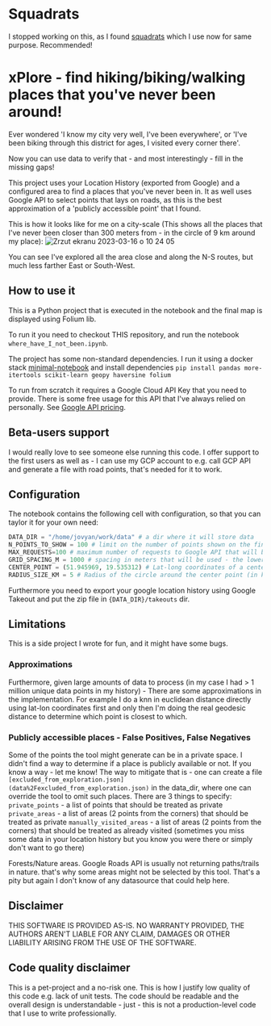 # Squadrats

I stopped working on this, as I found [squadrats](https://squadrats.com/) which I use now for same purpose. Recommended!

# xPlore - find hiking/biking/walking places that you've never been around!

Ever wondered 'I know my city very well, I've been everywhere', or 'I've been biking through this district for ages, I visited every corner there'.

Now you can use data to verify that - and most interestingly - fill in the missing gaps!

This project uses your Location History (exported from Google) and a configured area to find a places that you've never been in.
It as well uses Google API to select points that lays on roads, as this is the best approximation of a 'publicly accessible point' that I found.

This is how it looks like for me on a city-scale (This shows all the places that I've never been closer than 300 meters from - in the circle of 9 km around my place):
![Zrzut ekranu 2023-03-16 o 10 24 05](https://user-images.githubusercontent.com/1224887/225572800-1927a872-2985-4739-b627-e78e211623ff.png)


You can see I've explored all the area close and along the N-S routes, but much less farther East or South-West.

## How to use it

This is a Python project that is executed in the notebook and the final map is displayed using Folium lib.

To run it you need to checkout THIS repository, and run the notebook `where_have_I_not_been.ipynb`.

The project has some non-standard dependencies. I run it using a docker stack [minimal-notebook](https://jupyter-docker-stacks.readthedocs.io/en/latest/using/selecting.html#jupyter-minimal-notebook)
and install dependencies `pip install pandas more-itertools scikit-learn geopy haversine folium`

To run from scratch it requires a Google Cloud API Key that you need to provide. There is some free usage for this API that I've always relied on personally. See [Google API pricing](https://developers.google.com/maps/documentation/roads/usage-and-billing).

## Beta-users support

I would really love to see someone else running this code. I offer support to the first users as well as - I can use my GCP account to e.g. call GCP API and generate a file with road points, that's needed for it to work.

## Configuration

The notebook contains the following cell with configuration, so that you can taylor it for your own need:

```python
DATA_DIR = "/home/jovyan/work/data" # a dir where it will store data
N_POINTS_TO_SHOW = 100 # limit on the number of points shown on the final map
MAX_REQUESTS=100 # maximum number of requests to Google API that will be issued at once (this is to prevent from accidentally requesting too much)
GRID_SPACING_M = 1000 # spacing in meters that will be used - the lower - the more detailed map will be constructed (but higher the usage of Google API)
CENTER_POINT = (51.945969, 19.535312) # Lat-long coordinates of a center point to be used
RADIUS_SIZE_KM = 5 # Radius of the circle around the center point (in kilometers)
```

Furthermore you need to export your google location history using Google Takeout and put the zip file in `{DATA_DIR}/takeouts` dir.

## Limitations

This is a side project I wrote for fun, and it might have some bugs.

### Approximations
Furthermore, given large amounts of data to process (in my case I had > 1 million unique data points in my history) - There are some approximations in the implementation. 
For example I do a knn in euclidean distance directly using lat-lon coordinates first and only then I'm doing the real geodesic distance to determine which point is closest to which.

### Publicly accessible places - False Positives, False Negatives

Some of the points the tool might generate can be in a private space. I didn't find a way to determine if a place is publicly available or not. If you know a way - let me know!
The way to mitigate that is - one can create a file `[excluded_from_exploration.json](data%2Fexcluded_from_exploration.json)` in the data_dir, where one can override the tool to omit such places.
There are 3 things to specify:
 `private_points` - a list of points that should be treated as private
 `private_areas` - a list of areas (2 points from the corners) that should be treated as private
 `manually_visited_areas` - a list of areas (2 points from the corners) that should be treated as already visited (sometimes you miss some data in your location history but you know you were there or simply don't want to go there)

Forests/Nature areas.
Google Roads API is usually not returning paths/trails in nature. that's why some areas might not be selected by this tool. That's a pity but again I don't know of any datasource that could help here.

## Disclaimer

THIS SOFTWARE IS PROVIDED AS-IS. NO WARRANTY PROVIDED, THE AUTHORS AREN'T LIABLE FOR ANY CLAIM, DAMAGES OR OTHER LIABILITY ARISING FROM THE USE OF THE SOFTWARE.

## Code quality disclaimer 

This is a pet-project and a no-risk one. This is how I justify low quality of this code e.g. lack of unit tests. The code should be readable and the overall design is understandable - just - this is not a production-level code that I use to write professionally.
